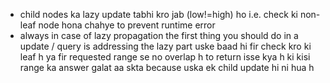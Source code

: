 - child nodes ka lazy update tabhi kro jab (low!=high) ho i.e. check ki non-leaf node hona chahye to prevent runtime error
- always in case of lazy propagation the first thing you should do in a update / query is addressing the lazy part
uske baad hi fir check kro ki leaf h ya fir requested range se no overlap h to return
isse kya h ki kisi range ka answer galat aa skta because uska ek child update hi ni hua h
